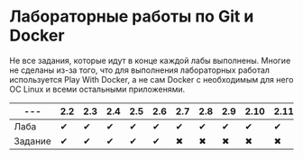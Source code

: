 # Лабораторные работы по Git и Docker

Не все задания, которые идут в конце каждой лабы выполнены. Многие не сделаны из-за того, что 
для выполнения лабораторных работал используется Play With Docker, а не сам Docker с необходимым
для него OC Linux и всеми остальными приложенями.

| --- | 2.2 | 2.3 | 2.4 | 2.5 | 2.6 | 2.7 | 2.8 | 2.9 | 2.10 | 2.11 | 2.12 | 2.13 |
| --- | --- | --- | --- | --- | --- | --- | --- | --- | ---- | ---- | ---- | ---- |
| Лаба | ✔ | ✔ | ✔ | ✔ | ✔ | ✔ | ✔ | ✔ | ✔ | ✔ | ✔ | ✖ |
| Задание | ✔ | ✔ | ✔ | ✔ | ✔ | ✖ | ✖ | ✖ | ✖ | ✖ | ✖ | ✖ |
